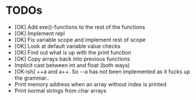 # TODOs

- [OK] Add exe()-functions to the rest of the functions
- [OK] Implement repl
- [OK] Fix variable scope and implement rest of scope
- [OK] Look at default variable value checks
- [OK] Find out what is up with the print function
- [OK] Copy arrays back into previous functions
- Implicit cast between int and float (both ways)
- [OK-ish] ++a and a++. So --a has not been implemented as it fucks up
  the grammar..
- Print memory address when an array without index is printed
- Print normal strings from char arrays
